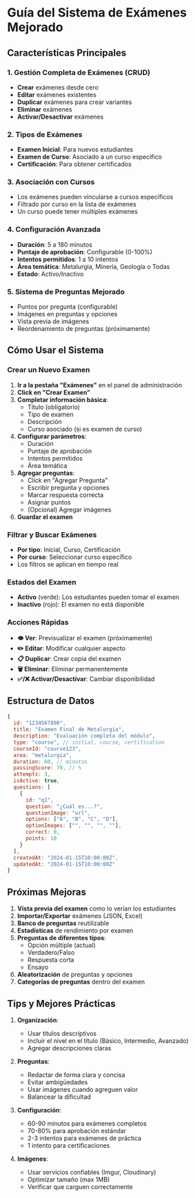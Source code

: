 # Guía del Sistema de Exámenes Mejorado

## Características Principales

### 1. **Gestión Completa de Exámenes (CRUD)**
- **Crear** exámenes desde cero
- **Editar** exámenes existentes
- **Duplicar** exámenes para crear variantes
- **Eliminar** exámenes
- **Activar/Desactivar** exámenes

### 2. **Tipos de Exámenes**
- **Examen Inicial**: Para nuevos estudiantes
- **Examen de Curso**: Asociado a un curso específico
- **Certificación**: Para obtener certificados

### 3. **Asociación con Cursos**
- Los exámenes pueden vincularse a cursos específicos
- Filtrado por curso en la lista de exámenes
- Un curso puede tener múltiples exámenes

### 4. **Configuración Avanzada**
- **Duración**: 5 a 180 minutos
- **Puntaje de aprobación**: Configurable (0-100%)
- **Intentos permitidos**: 1 a 10 intentos
- **Área temática**: Metalurgia, Minería, Geología o Todas
- **Estado**: Activo/Inactivo

### 5. **Sistema de Preguntas Mejorado**
- Puntos por pregunta (configurable)
- Imágenes en preguntas y opciones
- Vista previa de imágenes
- Reordenamiento de preguntas (próximamente)

## Cómo Usar el Sistema

### Crear un Nuevo Examen

1. **Ir a la pestaña "Exámenes"** en el panel de administración
2. **Click en "Crear Examen"**
3. **Completar información básica**:
   - Título (obligatorio)
   - Tipo de examen
   - Descripción
   - Curso asociado (si es examen de curso)
4. **Configurar parámetros**:
   - Duración
   - Puntaje de aprobación
   - Intentos permitidos
   - Área temática
5. **Agregar preguntas**:
   - Click en "Agregar Pregunta"
   - Escribir pregunta y opciones
   - Marcar respuesta correcta
   - Asignar puntos
   - (Opcional) Agregar imágenes
6. **Guardar el examen**

### Filtrar y Buscar Exámenes

- **Por tipo**: Inicial, Curso, Certificación
- **Por curso**: Seleccionar curso específico
- Los filtros se aplican en tiempo real

### Estados del Examen

- **Activo** (verde): Los estudiantes pueden tomar el examen
- **Inactivo** (rojo): El examen no está disponible

### Acciones Rápidas

- **👁️ Ver**: Previsualizar el examen (próximamente)
- **✏️ Editar**: Modificar cualquier aspecto
- **📋 Duplicar**: Crear copia del examen
- **🗑️ Eliminar**: Eliminar permanentemente
- **✅/❌ Activar/Desactivar**: Cambiar disponibilidad

## Estructura de Datos

```javascript
{
  id: "1234567890",
  title: "Examen Final de Metalurgia",
  description: "Evaluación completa del módulo",
  type: "course", // initial, course, certification
  courseId: "course123",
  area: "metalurgia",
  duration: 60, // minutos
  passingScore: 70, // %
  attempts: 3,
  isActive: true,
  questions: [
    {
      id: "q1",
      question: "¿Cuál es...?",
      questionImage: "url",
      options: ["A", "B", "C", "D"],
      optionImages: ["", "", "", ""],
      correct: 0,
      points: 10
    }
  ],
  createdAt: "2024-01-15T10:00:00Z",
  updatedAt: "2024-01-15T10:00:00Z"
}
```

## Próximas Mejoras

1. **Vista previa del examen** como lo verían los estudiantes
2. **Importar/Exportar** exámenes (JSON, Excel)
3. **Banco de preguntas** reutilizable
4. **Estadísticas** de rendimiento por examen
5. **Preguntas de diferentes tipos**:
   - Opción múltiple (actual)
   - Verdadero/Falso
   - Respuesta corta
   - Ensayo
6. **Aleatorización** de preguntas y opciones
7. **Categorías de preguntas** dentro del examen

## Tips y Mejores Prácticas

1. **Organización**:
   - Usar títulos descriptivos
   - Incluir el nivel en el título (Básico, Intermedio, Avanzado)
   - Agregar descripciones claras

2. **Preguntas**:
   - Redactar de forma clara y concisa
   - Evitar ambigüedades
   - Usar imágenes cuando agreguen valor
   - Balancear la dificultad

3. **Configuración**:
   - 60-90 minutos para exámenes completos
   - 70-80% para aprobación estándar
   - 2-3 intentos para exámenes de práctica
   - 1 intento para certificaciones

4. **Imágenes**:
   - Usar servicios confiables (Imgur, Cloudinary)
   - Optimizar tamaño (max 1MB)
   - Verificar que carguen correctamente